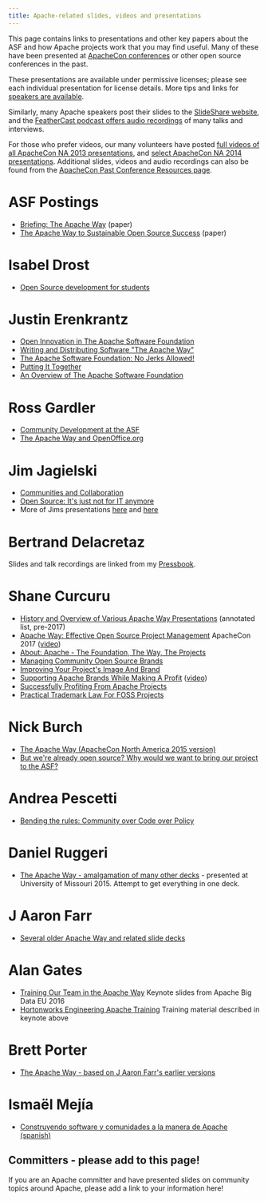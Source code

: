 ```yaml
---
title: Apache-related slides, videos and presentations
---
```


This page contains links to presentations and other key papers about the ASF and how
Apache projects work that you may find useful.  Many of these have
been presented at [ApacheCon conferences](http://events.apache.org) or
other open source conferences in the past.

These presentations are available under permissive licenses; please see
each individual presentation for license details.  More tips and links for
[speakers are available](/speakers/index.html).

Similarly, many Apache speakers post their slides to the <a href="//www.slideshare.net/search/slideshow?searchfrom=header&q=apache+software">SlideShare website</a>,
and the [FeatherCast podcast offers audio recordings](//feathercast.apache.org/) of many talks and interviews.

For those who prefer videos, our many volunteers have posted
<a href="https://www.youtube.com/user/TheApacheFoundation/playlists">full videos of all ApacheCon NA 2013 presentations</a>, and
<a href="https://www.youtube.com/playlist?list=PLU2OcwpQkYCzvGxZgVOunTs-3iEao6YJc">select ApacheCon NA 2014 presentations</a>.
Additional slides, videos and audio recordings can also be found from the
<a href="https://wiki.apache.org/apachecon/Past_Conference_Resources">ApacheCon Past Conference Resources page</a>.

# ASF Postings
- [Briefing: The Apache Way](https://www.apache.org/theapacheway/index.html) (paper)
- [The Apache Way to Sustainable Open Source Success](https://blogs.apache.org/foundation/entry/the-apache-way-to-sustainable)  (paper)

# Isabel Drost
  - [Open Source development for students][1]

# Justin Erenkrantz

  - [Open Innovation in The Apache Software Foundation][2]
  - [Writing and Distributing Software "The Apache Way"][3]
  - [The Apache Software Foundation: No Jerks Allowed!][4]
  - [Putting It Together][5]
  - [An Overview of The Apache Software Foundation][6]

# Ross Gardler
  - [Community Development at the ASF][7]
  - [The Apache Way and OpenOffice.org][8]

# Jim Jagielski
  - [Communities and Collaboration][9]
  - [Open Source: It's just not for IT anymore][10]
  - More of Jims presentations [here][11] and [here][12]

# Bertrand Delacretaz

Slides and talk recordings are linked from my [Pressbook](https://pinboard.in/u:bdelacretaz/t:pressbook/).

# Shane Curcuru
 - [History and Overview of Various Apache Way Presentations](http://shaneslides.com/2017/04/History-Of-The-Apache-Way/) (annotated list, pre-2017)
 - [Apache Way: Effective Open Source Project Management](http://shaneslides.com/apachecon/TheApacheWay-Intro-ApacheConNA2017.html) ApacheCon 2017 ([video](https://www.youtube.com/watch?v=hpAv54KIgK8))
 - [About: Apache - The Foundation, The Way, The Projects](http://communityovercode.com/2012/05/camelone-2012-presentation/)
 - [Managing Community Open Source Brands](http://communityovercode.com/2012/07/oscon-presentation/)
 - [Improving Your Project's Image And Brand](http://www.slideshare.net/shanecurcuru/improving-your-apache-projects-image-and-brand)
 - [Supporting Apache Brands While Making A Profit](http://events.linuxfoundation.org/sites/events/files/slides/SupportingApacheBrandsWhileMakingAProfit-SCurcuru-ApacheCon2014.pdf) ([video](https://www.youtube.com/watch?v=8cQMhysKeyU))
 - [Successfully Profiting From Apache Projects](http://www.slideshare.net/shanecurcuru/successfully-profiting-from-apache-brands)
 - [Practical Trademark Law For FOSS Projects](http://www.slideshare.net/shanecurcuru/practical-trademark-law-for-foss-projects)

# Nick Burch
 - [The Apache Way (ApacheCon North America 2015 version)](http://home.apache.org/~nick/Talks/ApacheConNA15/TheApacheWay15.pdf)
 - [But we're already open source? Why would we want to bring our project to the ASF?](http://home.apache.org/~nick/Talks/ApacheConNA16/ButWereAlreadyOpen.pdf)

# Andrea Pescetti
 - [Bending the rules: Community over Code over Policy](http://www.slideshare.net/pescetti/bending-the-rules-community-over-code-over-policy-apachecon-2014)

# Daniel Ruggeri
 - [The Apache Way - amalgamation of many other decks](http://people.apache.org/~druggeri/presentations/TheApacheWay.odp) - presented at University of Missouri 2015. Attempt to get everything in one deck.

# J Aaron Farr
 - [Several older Apache Way and related slide decks](http://www.slideshare.net/jaaronfarr/presentations)

# Alan Gates
 - [Training Our Team in the Apache Way](http://www.slideshare.net/alanfgates/keynote-apache-bdeunov2016) Keynote slides from Apache Big Data EU 2016
 - [Hortonworks Engineering Apache Training](http://www.slideshare.net/alanfgates/hortonworks-apache-training) Training material described in keynote above

# Brett Porter
 - [The Apache Way - based on J Aaron Farr's earlier versions](https://www.slideshare.net/brettporter/the-apache-way-dataworks-summit-2017)

# Ismaël Mejía
 - [Construyendo software y comunidades a la manera de Apache (spanish)](https://iemejia.github.io/slides/201806-Construyendo%20software%20y%20comunidades%20a%20la%20manera%20de%20Apache.pdf)

## Committers - please add to this page!

If you are an Apache committer and have presented slides on community topics
around Apache, please add a link to your information here!

  [1]: http://isabel-drost.de/hadoop/slides/christoph.pdf
  [2]: http://www.erenkrantz.com/apachecon/TransferSummit%20-%20Open%20Innovation.pdf
  [3]: http://www.erenkrantz.com/apachecon/OSBC%20-%20No%20Jerks%20Allowed.pdf
  [4]: http://www.erenkrantz.com/apachecon/JASIG%20-%20No%20Jerks%20Allowed.pdf
  [5]: http://www.erenkrantz.com/apachecon/Apache%20Roadshow%20Asia%202009.pdf
  [6]: http://www.erenkrantz.com/apachecon/SAP%20Apache%20Intro.pdf
  [7]: http://www.slideshare.net/bosc2010/gardler-bosc2010-communitydevelopmentattheasf
  [8]: http://www.slideshare.net/rgardler/the-apache-way-and-openofficeorg
  [9]: http://people.apache.org/~jim/presos/IOOS2011/Creating_Community.pdf
  [10]: http://people.apache.org/~jim/presos/OR2011/Open_Source_NotJust.pdf
  [11]: http://people.apache.org/~jim/presos/
  [12]: http://www.slideshare.net/jimjag/
